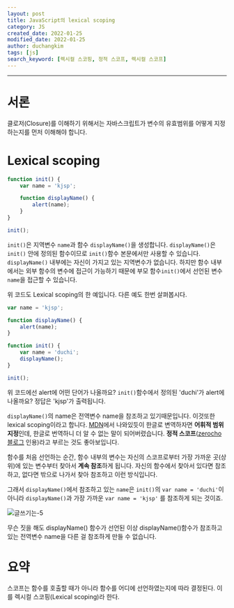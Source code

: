 ```yaml
---
layout: post
title: JavaScript의 lexical scoping
category: JS
created_date: 2022-01-25
modified_date: 2022-01-25
author: duchangkim
tags: [js]
search_keyword: [렉시컬 스코핑, 정적 스코프, 렉시컬 스코프]
---
```


***
# 서론

클로저(Closure)를 이해하기 위해서는 자바스크립트가 변수의 유효범위를 어떻게 지정하는지를 먼저 이해해야 합니다.

# Lexical scoping

```js
function init() {
	var name = 'kjsp';

	function displayName() {
		alert(name);
	}
}

init();
```

`init()`은 지역변수 `name`과 함수 `displayName()`을 생성합니다. `displayName()`은 `init()` 안에 정의된 함수이므로 `init()`함수 본문에서만 사용할 수 있습니다. `displayName()` 내부에는 자신이 가지고 있는 지역변수가 없습니다. 하지만 함수 내부에서는 외부 함수의 변수에 접근이 가능하기 때문에 부모 함수`init()`에서 선언된 변수 `name`을 접근할 수 있습니다.

위 코드도 Lexical scoping의 한 예입니다. 다른 예도 한번 살펴봅시다.

```js
var name = 'kjsp';

function displayName() {
	alert(name);
}

function init() {
	var name = 'duchi';
	displayName();
}

init();
```

위 코드에선 alert에 어떤 단어가 나올까요? `init()`함수에서 정의된 'duchi'가 alert에 나올까요? 정답은 'kjsp'가 출력됩니다.

`displayName()`의 name은 전역변수 name을 참조하고 있기때문입니다. 이것또한 lexical scoping이라고 합니다. [MDN](https://developer.mozilla.org/ko/docs/Web/JavaScript/Closures#%EC%96%B4%ED%9C%98%EC%A0%81_%EB%B2%94%EC%9C%84_%EC%A7%80%EC%A0%95lexical_scoping)에서 나와있듯이 한글로 변역하자면 **어휘적 범위 지정**인데, 한글로 번역하니 더 알 수 없는 말이 되어버렸습니다. **정적 스코프**([zerocho블로그](https://www.zerocho.com/category/JavaScript/post/5740531574288ebc5f2ba97e) 인용)라고 부르는 것도 좋아보입니다.

함수를 처음 선언하는 순간, 함수 내부의 변수는 자신의 스코프로부터 가장 가까운 곳(상위)에 있는 변수부터 찾아서 **계속 참조**하게 됩니다. 자신의 함수에서 찾아서 있다면 참조하고, 없다면 밖으로 나가서 찾아 참조하고 이런 방식입니다.

그래서 `displayName()`에서 참조하고 있는 `name`은 `init()`의 `var name = 'duchi'`이 아니라 `displayName()`과 가장 가까운 `var name = 'kjsp'` 를 참조하게 되는 것이죠.

![글쓰기는-5](https://user-images.githubusercontent.com/68454100/150979588-8ba27946-d3c9-43cc-a88c-20a1b7803ab3.jpg)


무슨 짓을 해도 displayName() 함수가 선언된 이상 displayName()함수가 참조하고 있는 전역변수 name을 다른 걸 참조하게 만들 수 없습니다.

# 요약

스코프는 함수를 호출할 때가 아니라 함수를 어디에 선언하였는지에 따라 결정된다. 이를 렉시컬 스코핑(Lexical scoping)라 한다.